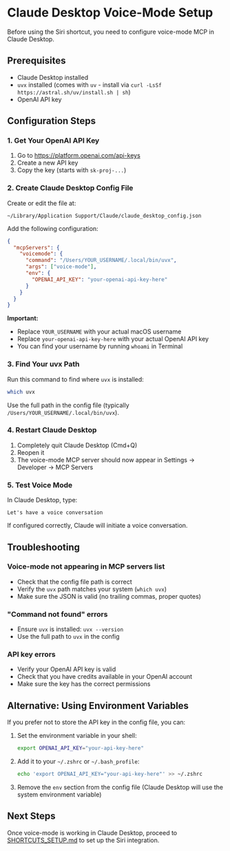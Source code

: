 # Claude Desktop Voice-Mode Setup

Before using the Siri shortcut, you need to configure voice-mode MCP in Claude Desktop.

## Prerequisites

- Claude Desktop installed
- `uvx` installed (comes with `uv` - install via `curl -LsSf https://astral.sh/uv/install.sh | sh`)
- OpenAI API key

## Configuration Steps

### 1. Get Your OpenAI API Key

1. Go to https://platform.openai.com/api-keys
2. Create a new API key
3. Copy the key (starts with `sk-proj-...`)

### 2. Create Claude Desktop Config File

Create or edit the file at:
```
~/Library/Application Support/Claude/claude_desktop_config.json
```

Add the following configuration:

```json
{
  "mcpServers": {
    "voicemode": {
      "command": "/Users/YOUR_USERNAME/.local/bin/uvx",
      "args": ["voice-mode"],
      "env": {
        "OPENAI_API_KEY": "your-openai-api-key-here"
      }
    }
  }
}
```

**Important:**
- Replace `YOUR_USERNAME` with your actual macOS username
- Replace `your-openai-api-key-here` with your actual OpenAI API key
- You can find your username by running `whoami` in Terminal

### 3. Find Your uvx Path

Run this command to find where `uvx` is installed:
```bash
which uvx
```

Use the full path in the config file (typically `/Users/YOUR_USERNAME/.local/bin/uvx`).

### 4. Restart Claude Desktop

1. Completely quit Claude Desktop (Cmd+Q)
2. Reopen it
3. The voice-mode MCP server should now appear in Settings → Developer → MCP Servers

### 5. Test Voice Mode

In Claude Desktop, type:
```
Let's have a voice conversation
```

If configured correctly, Claude will initiate a voice conversation.

## Troubleshooting

### Voice-mode not appearing in MCP servers list
- Check that the config file path is correct
- Verify the `uvx` path matches your system (`which uvx`)
- Make sure the JSON is valid (no trailing commas, proper quotes)

### "Command not found" errors
- Ensure `uvx` is installed: `uvx --version`
- Use the full path to `uvx` in the config

### API key errors
- Verify your OpenAI API key is valid
- Check that you have credits available in your OpenAI account
- Make sure the key has the correct permissions

## Alternative: Using Environment Variables

If you prefer not to store the API key in the config file, you can:

1. Set the environment variable in your shell:
   ```bash
   export OPENAI_API_KEY="your-api-key-here"
   ```

2. Add it to your `~/.zshrc` or `~/.bash_profile`:
   ```bash
   echo 'export OPENAI_API_KEY="your-api-key-here"' >> ~/.zshrc
   ```

3. Remove the `env` section from the config file (Claude Desktop will use the system environment variable)

## Next Steps

Once voice-mode is working in Claude Desktop, proceed to [SHORTCUTS_SETUP.md](SHORTCUTS_SETUP.md) to set up the Siri integration.
